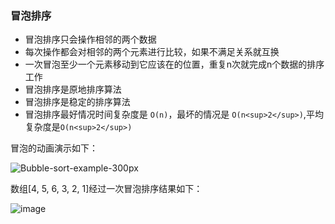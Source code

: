 ### 冒泡排序

- 冒泡排序只会操作相邻的两个数据
- 每次操作都会对相邻的两个元素进行比较，如果不满足关系就互换
- 一次冒泡至少一个元素移动到它应该在的位置，重复n次就完成n个数据的排序工作
- 冒泡排序是原地排序算法
- 冒泡排序是稳定的排序算法
- 冒泡排序最好情况时间复杂度是 `O(n)`，最坏的情况是 `O(n<sup>2</sup>)`,平均复杂度是`O(n<sup>2</sup>)`

冒泡的动画演示如下：

![Bubble-sort-example-300px](https://user-images.githubusercontent.com/6022948/58474561-17670280-817e-11e9-85a5-3a3b58d7ad29.gif)

数组[4, 5, 6, 3, 2, 1]经过一次冒泡排序结果如下：

![image](https://user-images.githubusercontent.com/6022948/58474610-43828380-817e-11e9-9ef4-0ea728ca4543.png)
